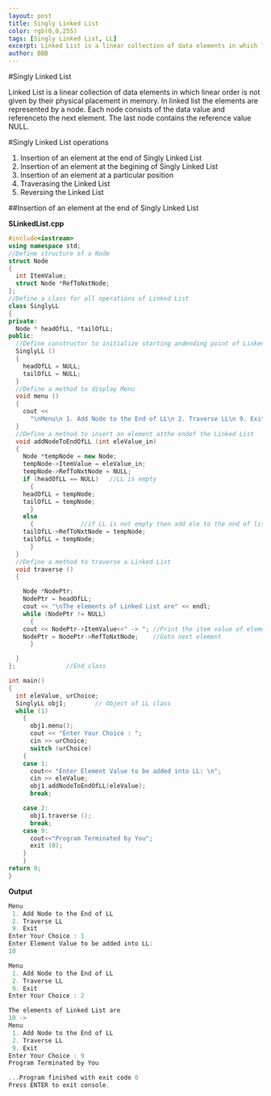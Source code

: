 ```yaml
---
layout: post
title: Singly Linked List
color: rgb(0,0,255) 
tags: [Singly Linked List, LL]
excerpt: Linked List is a linear collection of data elements in which linear order is not given by their physical placement in memory.
author: BBB
---
```


#Singly Linked List

Linked List is a linear collection of data elements in which linear order is not given by their physical placement in memory. In linked list the elements are represented by a node. Each node consists of the data value and referenceto the next element. The last node contains the reference value NULL.

#Singly Linked List operations

1. Insertion of an element at the end of Singly Linked List
2. Insertion of an element at the begining of Singly Linked List
3. Insertion of an element at a particular position
4. Traverasing the Linked List
5. Reversing the Linked List


##Insertion of an element at the end of Singly Linked List

**SLinkedList.cpp**
```cpp
#include<iostream>
using namespace std;
//Define structure of a Node
struct Node
{
  int ItemValue;
  struct Node *RefToNxtNode;
};
//Define a class for all operations of Linked List
class SinglyLL
{
private:
  Node * headOfLL, *tailOfLL;
public:
  //Define constructor to initialize starting andending point of Linked List
  SinglyLL ()
  {
    headOfLL = NULL;
    tailOfLL = NULL;
  }
  //Define a method to display Menu
  void menu ()
  {
    cout <<
      "\nMenu\n 1. Add Node to the End of LL\n 2. Traverse LL\n 9. Exit\n";
  }
  //Define a method to insert an element atthe endof the Linked List 
  void addNodeToEndOfLL (int eleValue_in)
  {
    Node *tempNode = new Node;
    tempNode->ItemValue = eleValue_in;
    tempNode->RefToNxtNode = NULL;
    if (headOfLL == NULL)	//LL is empty
      {
	headOfLL = tempNode;
	tailOfLL = tempNode;
      }
    else
      {				//if LL is not empty then add ele to the end of list
	tailOfLL->RefToNxtNode = tempNode;
	tailOfLL = tempNode;
      }
  }
  //Define a method to traverse a Linked List
  void traverse ()
  {

    Node *NodePtr;
    NodePtr = headOfLL;
    cout << "\nThe elements of Linked List are" << endl;
    while (NodePtr != NULL)
      {
	cout << NodePtr->ItemValue<<" -> ";	//Print the item value of element
	NodePtr = NodePtr->RefToNxtNode;	//Goto next element
      }

  }
};				//End class

int main()
{
  int eleValue, urChoice;
  SinglyLL obj1;		// Object of LL class
  while (1)
    {
      obj1.menu();
      cout << "Enter Your Choice : ";
      cin >> urChoice;
      switch (urChoice)
	{
	case 1:
	  cout<< "Enter Element Value to be added into LL: \n";
	  cin >> eleValue;
	  obj1.addNodeToEndOfLL(eleValue);
	  break;

	case 2:
      obj1.traverse ();
	  break;
	case 9:
	  cout<<"Program Terminated by You";
	  exit (0);
	}
    }
return 0;
}
```
**Output**
```cpp
Menu
 1. Add Node to the End of LL
 2. Traverse LL
 9. Exit
Enter Your Choice : 1
Enter Element Value to be added into LL: 
10

Menu
 1. Add Node to the End of LL
 2. Traverse LL
 9. Exit
Enter Your Choice : 2

The elements of Linked List are
10 -> 
Menu
 1. Add Node to the End of LL
 2. Traverse LL
 9. Exit
Enter Your Choice : 9
Program Terminated by You

...Program finished with exit code 0                                                                     
Press ENTER to exit console. 
```